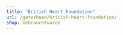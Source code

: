 ```yaml
---
title: "British Heart Foundation"
url: /gateshead/british-heart-foundation/
shop: Gebrauchtwaren
---
```

